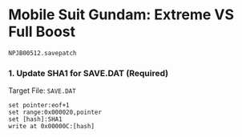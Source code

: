 #  Mobile Suit Gundam: Extreme VS Full Boost 

`NPJB00512.savepatch`

### 1. Update SHA1 for SAVE.DAT (Required)

Target File: `SAVE.DAT`

```
set pointer:eof+1
set range:0x000020,pointer
set [hash]:SHA1
write at 0x00000C:[hash]
```

